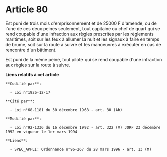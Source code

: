 # Article 80

Est puni de trois mois d'emprisonnement et de 25000 F d'amende, ou de l'une de ces deux peines seulement, tout capitaine ou
chef de quart qui se rend coupable d'une infraction aux règles prescrites par les règlements maritimes, soit sur les feux à
allumer la nuit et les signaux à faire en temps de brume, soit sur la route à suivre et les manoeuvres à exécuter en cas de
rencontre d'un bâtiment.

Est puni de la même peine, tout pilote qui se rend coupable d'une infraction aux règles sur la route à suivre.

**Liens relatifs à cet article**

	**Codifié par**:

	  - Loi n°1926-12-17

	**Cité par**:

	  - Loi n°68-1181 du 30 décembre 1968 - art. 30 (Ab)

	**Modifié par**:

	  - Loi n°92-1336 du 16 décembre 1992 - art. 322 (V) JORF 23 décembre 1992 en vigueur le 1er mars 1994

	**Liens**:

	  - SPEC_APPLI: Ordonnance n°96-267 du 28 mars 1996 - art. 13 (M)
